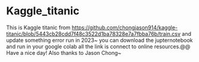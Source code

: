 # Kaggle_titanic
This is Kaggle titanic from https://github.com/chongjason914/kaggle-titanic/blob/5443cb28cdd7f48c3522d1ba78328e7a7fbba76b/train.csv and update something error run in 2023~ you can download the jupternotebook and run in your google colab all the link is connect to online resources.@@ Have a nice day! Also thanks to Jason Chong~
